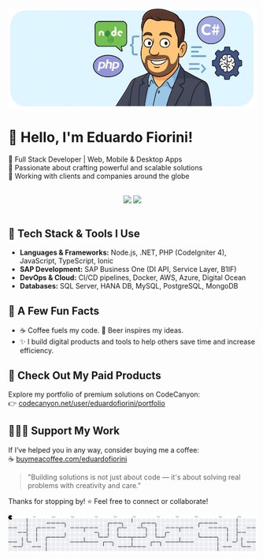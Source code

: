 ![Screenshot](.github/screenshots/img.png)

# 👋 Hello, I'm Eduardo Fiorini!

🎯 Full Stack Developer | Web, Mobile & Desktop Apps  
💼 Passionate about crafting powerful and scalable solutions  
📍 Working with clients and companies around the globe

<div align="center">
  <br>
  <img height="210em" src="https://github-readme-stats.vercel.app/api?username=eduardofiorini&show_icons=true&theme=dracula&include_all_commits=true&count_private=true"/>
  <img height="210em" src="https://github-readme-stats.vercel.app/api/top-langs/?username=eduardofiorini&layout=compact&langs_count=7&theme=dracula"/>
  <br><br>
</div>

## 🚀 Tech Stack & Tools I Use
- **Languages & Frameworks:** Node.js, .NET, PHP (CodeIgniter 4), JavaScript, TypeScript, Ionic
- **SAP Development:** SAP Business One (DI API, Service Layer, B1IF)
- **DevOps & Cloud:** CI/CD pipelines, Docker, AWS, Azure, Digital Ocean
- **Databases:** SQL Server, HANA DB, MySQL, PostgreSQL, MongoDB

## 🤭 A Few Fun Facts
- ☕ Coffee fuels my code. 🍺 Beer inspires my ideas.
- ✨ I build digital products and tools to help others save time and increase efficiency.

## 🤩 Check Out My Paid Products
Explore my portfolio of premium solutions on CodeCanyon:  
👉 [codecanyon.net/user/eduardofiorini/portfolio](https://codecanyon.net/user/eduardofiorini/portfolio)

## 👨🏻‍💻 Support My Work
If I’ve helped you in any way, consider buying me a coffee:  
☕ [buymeacoffee.com/eduardofiorini](https://www.buymeacoffee.com/eduardofiorini)

> "Building solutions is not just about code — it's about solving real problems with creativity and care."

Thanks for stopping by! ⭐ Feel free to connect or collaborate!

<picture>
  <source media="(prefers-color-scheme: dark)" srcset="https://raw.githubusercontent.com/eduardofiorini/eduardofiorini/output/pacman-contribution-graph-dark.svg">
  <source media="(prefers-color-scheme: light)" srcset="https://raw.githubusercontent.com/eduardofiorini/eduardofiorini/output/pacman-contribution-graph.svg">
  <img alt="pacman contribution graph" src="https://raw.githubusercontent.com/eduardofiorini/eduardofiorini/output/pacman-contribution-graph.svg">
</picture>